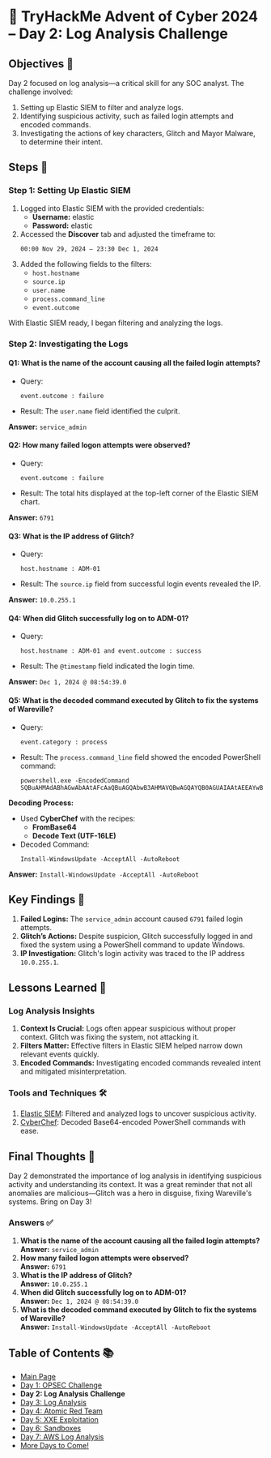 # 🎄 TryHackMe Advent of Cyber 2024 – Day 2: Log Analysis Challenge

## Objectives 🎯

Day 2 focused on log analysis—a critical skill for any SOC analyst. The challenge involved:
1. Setting up Elastic SIEM to filter and analyze logs.
2. Identifying suspicious activity, such as failed login attempts and encoded commands.
3. Investigating the actions of key characters, Glitch and Mayor Malware, to determine their intent.

## Steps 🚀

### Step 1: Setting Up Elastic SIEM
1. Logged into Elastic SIEM with the provided credentials:
   - **Username:** elastic  
   - **Password:** elastic  
2. Accessed the **Discover** tab and adjusted the timeframe to:
   ```
   00:00 Nov 29, 2024 – 23:30 Dec 1, 2024
   ```
3. Added the following fields to the filters:
   - `host.hostname`
   - `source.ip`
   - `user.name`
   - `process.command_line`
   - `event.outcome`

With Elastic SIEM ready, I began filtering and analyzing the logs.

### Step 2: Investigating the Logs

#### **Q1: What is the name of the account causing all the failed login attempts?**
- Query:
  ```
  event.outcome : failure
  ```
- Result:
  The `user.name` field identified the culprit.

**Answer:** `service_admin`

#### **Q2: How many failed logon attempts were observed?**
- Query:
  ```
  event.outcome : failure
  ```
- Result:
  The total hits displayed at the top-left corner of the Elastic SIEM chart.

**Answer:** `6791`

#### **Q3: What is the IP address of Glitch?**
- Query:
  ```
  host.hostname : ADM-01
  ```
- Result:
  The `source.ip` field from successful login events revealed the IP.

**Answer:** `10.0.255.1`

#### **Q4: When did Glitch successfully log on to ADM-01?**
- Query:
  ```
  host.hostname : ADM-01 and event.outcome : success
  ```
- Result:
  The `@timestamp` field indicated the login time.

**Answer:** `Dec 1, 2024 @ 08:54:39.0`

#### **Q5: What is the decoded command executed by Glitch to fix the systems of Wareville?**
- Query:
  ```
  event.category : process
  ```
- Result:
  The `process.command_line` field showed the encoded PowerShell command:
  ```
  powershell.exe -EncodedCommand SQBuAHMAdABhAGwAbAAtAFcAaQBuAGQAbwB3AHMAVQBwAGQAYQB0AGUAIAAtAEEAYwBjAGUAcAB0AEEAbABsACAALQBBAHUAdABvAFIAZQBiAG8AbwB0AA==
  ```

**Decoding Process:**
- Used **CyberChef** with the recipes:
  - **FromBase64**
  - **Decode Text (UTF-16LE)**
- Decoded Command:
  ```
  Install-WindowsUpdate -AcceptAll -AutoReboot
  ```

**Answer:** `Install-WindowsUpdate -AcceptAll -AutoReboot`

## Key Findings 🔑

1. **Failed Logins:** The `service_admin` account caused `6791` failed login attempts.
2. **Glitch’s Actions:** Despite suspicion, Glitch successfully logged in and fixed the system using a PowerShell command to update Windows.
3. **IP Investigation:** Glitch's login activity was traced to the IP address `10.0.255.1`.

## Lessons Learned 🌟

### Log Analysis Insights
1. **Context Is Crucial:** Logs often appear suspicious without proper context. Glitch was fixing the system, not attacking it.
2. **Filters Matter:** Effective filters in Elastic SIEM helped narrow down relevant events quickly.
3. **Encoded Commands:** Investigating encoded commands revealed intent and mitigated misinterpretation.

### Tools and Techniques 🛠️
1. [Elastic SIEM](https://www.elastic.co/what-is/siem): Filtered and analyzed logs to uncover suspicious activity.
2. [CyberChef](https://gchq.github.io/CyberChef/): Decoded Base64-encoded PowerShell commands with ease.


## Final Thoughts 🎁

Day 2 demonstrated the importance of log analysis in identifying suspicious activity and understanding its context. It was a great reminder that not all anomalies are malicious—Glitch was a hero in disguise, fixing Wareville's systems. Bring on Day 3!

### Answers ✅
1. **What is the name of the account causing all the failed login attempts?**  
   **Answer:** `service_admin`
2. **How many failed logon attempts were observed?**  
   **Answer:** `6791`
3. **What is the IP address of Glitch?**  
   **Answer:** `10.0.255.1`
4. **When did Glitch successfully log on to ADM-01?**  
   **Answer:** `Dec 1, 2024 @ 08:54:39.0`
5. **What is the decoded command executed by Glitch to fix the systems of Wareville?**  
   **Answer:** `Install-WindowsUpdate -AcceptAll -AutoReboot`

## Table of Contents 📚

- [Main Page](README.md)
- [Day 1: OPSEC Challenge](day1.md)
- **Day 2: Log Analysis Challenge**
- [Day 3: Log Analysis](day3.md)
- [Day 4: Atomic Red Team](day4.md)
- [Day 5: XXE Exploitation](day5.md)
- [Day 6: Sandboxes](day6.md)
- [Day 7: AWS Log Analysis](day7.md)
- [More Days to Come!](#)
```

